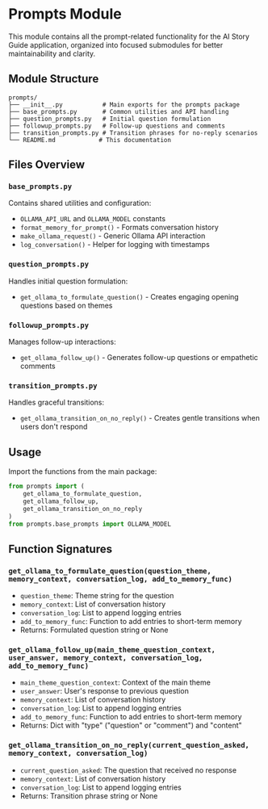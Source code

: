 # Prompts Module

This module contains all the prompt-related functionality for the AI Story Guide application, organized into focused submodules for better maintainability and clarity.

## Module Structure

```
prompts/
├── __init__.py           # Main exports for the prompts package
├── base_prompts.py       # Common utilities and API handling
├── question_prompts.py   # Initial question formulation
├── followup_prompts.py   # Follow-up questions and comments
├── transition_prompts.py # Transition phrases for no-reply scenarios
└── README.md            # This documentation
```

## Files Overview

### `base_prompts.py`
Contains shared utilities and configuration:
- `OLLAMA_API_URL` and `OLLAMA_MODEL` constants
- `format_memory_for_prompt()` - Formats conversation history
- `make_ollama_request()` - Generic Ollama API interaction
- `log_conversation()` - Helper for logging with timestamps

### `question_prompts.py`
Handles initial question formulation:
- `get_ollama_to_formulate_question()` - Creates engaging opening questions based on themes

### `followup_prompts.py`
Manages follow-up interactions:
- `get_ollama_follow_up()` - Generates follow-up questions or empathetic comments

### `transition_prompts.py`
Handles graceful transitions:
- `get_ollama_transition_on_no_reply()` - Creates gentle transitions when users don't respond

## Usage

Import the functions from the main package:

```python
from prompts import (
    get_ollama_to_formulate_question,
    get_ollama_follow_up,
    get_ollama_transition_on_no_reply
)
from prompts.base_prompts import OLLAMA_MODEL
```

## Function Signatures

### `get_ollama_to_formulate_question(question_theme, memory_context, conversation_log, add_to_memory_func)`
- `question_theme`: Theme string for the question
- `memory_context`: List of conversation history
- `conversation_log`: List to append logging entries
- `add_to_memory_func`: Function to add entries to short-term memory
- Returns: Formulated question string or None

### `get_ollama_follow_up(main_theme_question_context, user_answer, memory_context, conversation_log, add_to_memory_func)`
- `main_theme_question_context`: Context of the main theme
- `user_answer`: User's response to previous question
- `memory_context`: List of conversation history
- `conversation_log`: List to append logging entries
- `add_to_memory_func`: Function to add entries to short-term memory
- Returns: Dict with "type" ("question" or "comment") and "content"

### `get_ollama_transition_on_no_reply(current_question_asked, memory_context, conversation_log)`
- `current_question_asked`: The question that received no response
- `memory_context`: List of conversation history
- `conversation_log`: List to append logging entries
- Returns: Transition phrase string or None
